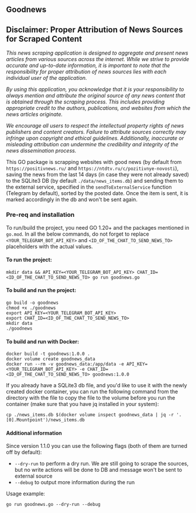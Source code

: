 ## Goodnews

## Disclaimer: Proper Attribution of News Sources for Scraped Content

*This news scraping application is designed to aggregate and present news articles from various sources across the internet. While we strive to provide accurate and up-to-date information, it is important to note that the responsibility for proper attribution of news sources lies with each individual user of the application.*

*By using this application, you acknowledge that it is your responsibility to always mention and attribute the original source of any news content that is obtained through the scraping process. This includes providing appropriate credit to the authors, publications, and websites from which the news articles originate.*

*We encourage all users to respect the intellectual property rights of news publishers and content creators. Failure to attribute sources correctly may infringe upon copyright and ethical guidelines. Additionally, inaccurate or misleading attribution can undermine the credibility and integrity of the news dissemination process.*

This GO package is scrapping websites with good news (by default from `https://positivnews.ru/` and `https://ntdtv.ru/c/pozitivnye-novosti`), saving the news from the last 14 days (in case they were not already saved) to the SQLite3 DB (by default `./data/news_items.db`) and sending them to the external service, specified in the `sendToExternalService` function (Telegram by default), sorted by the posted date. Once the item is sent, it is marked accordingly in the db and won't be sent again.

### Pre-req and installation

To run/build the project, you need GO 1.20+ and the packages mentioned in `go.mod`. In all the below commands, do not forget to replace `<YOUR_TELEGRAM_BOT_API_KEY>` and `<ID_OF_THE_CHAT_TO_SEND_NEWS_TO>` placeholders with the actual values.

#### To run the project:

`mkdir data && API_KEY=<YOUR_TELEGRAM_BOT_API_KEY> CHAT_ID=<ID_OF_THE_CHAT_TO_SEND_NEWS_TO> go run goodnews.go`

#### To build and run the project:

```
go build -o goodnews
chmod +x ./goodnews
export API_KEY=<YOUR_TELEGRAM_BOT_API_KEY>
export CHAT_ID=<ID_OF_THE_CHAT_TO_SEND_NEWS_TO>
mkdir data
./goodnews
```

#### To build and run with Docker:

```
docker build -t goodnews:1.0.0 .
docker volume create goodnews_data
docker run --rm -v goodnews_data:/app/data -e API_KEY=<YOUR_TELEGRAM_BOT_API_KEY> -e CHAT_ID=<ID_OF_THE_CHAT_TO_SEND_NEWS_TO> goodnews:1.0.0
```

If you already have a SQLite3 db file, and you'd like to use it with the newly created docker container, you can run the following command from the directory with the file to copy the file to the volume before you run the container (make sure that you have jq installed in your system):

`cp ./news_items.db $(docker volume inspect goodnews_data | jq -r '.[0].Mountpoint')/news_items.db`

#### Additional information

Since version 1.1.0 you can use the following flags (both of them are turned off by default):

* `--dry-run` to perform a dry run. We are still going to scrape the sources, but no write actions will be done to DB and message won't be sent to external source
* `--debug` to output more information during the run

Usage example:

`go run goodnews.go --dry-run --debug`
